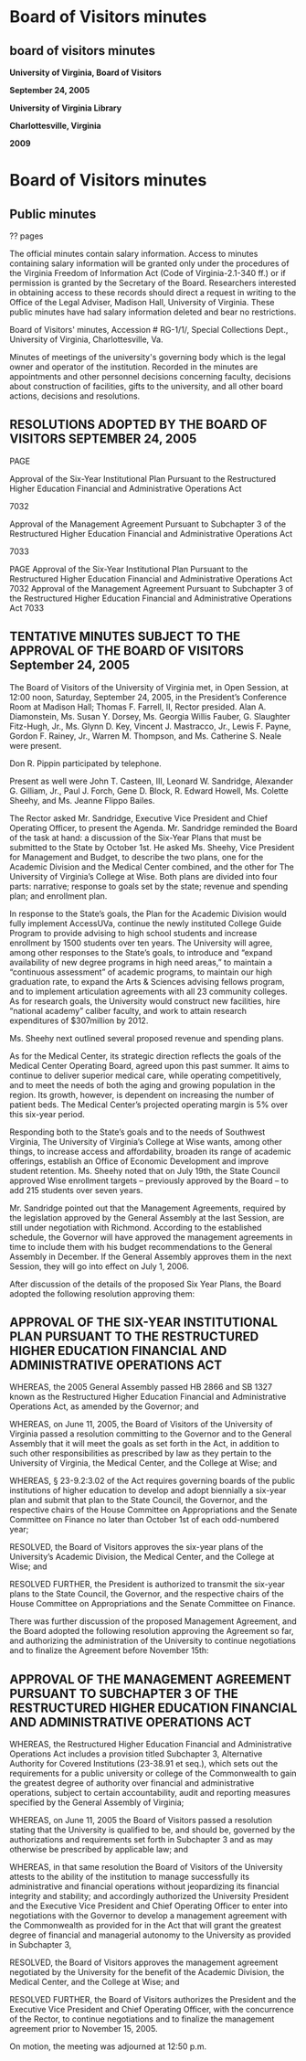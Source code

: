 <!-- llmmeta -->
<script type="application/ld+json">
{
"@context": "http://schema.org",
"@type": "BoardMinutes",
"name": "Board Minutes",
"startDate": "2005-09-24T12:00:00",
"endDate": "2005-09-24T12:50:00",
"location": {
"@type": "Place",
"name": "President’s Conference Room, Madison Hall",
"address": {
"@type": "PostalAddress",
"addressLocality": "Charlottesville",
"addressRegion": "Virginia",
"addressCountry": "United States"
}
},
"organizer": {
"@type": "Organization",
"name": "University of Virginia, Board of Visitors"
},
"keywords": "Board of Visitors, University of Virginia, meeting minutes",
"description": "Minutes of the Board of Visitors meeting held on September 24, 2005, discussing the approval of six-year institutional plans and management agreements.",
"attendee": \[
"Thomas F. Farrell, II",
"Alan A. Diamonstein",
"Susan Y. Dorsey",
"Georgia Willis Fauber",
"G. Slaughter Fitz-Hugh, Jr.",
"Glynn D. Key",
"Vincent J. Mastracco, Jr.",
"Lewis F. Payne",
"Gordon F. Rainey, Jr.",
"Warren M. Thompson",
"Catherine S. Neale",
"Don R. Pippin",
"John T. Casteen, III",
"Leonard W. Sandridge",
"Alexander G. Gilliam, Jr.",
"Paul J. Forch",
"Gene D. Block",
"R. Edward Howell",
"Colette Sheehy",
"Jeanne Flippo Bailes"
],
"about": \[
{
"@type": "Thing",
"name": "Six-Year Institutional Plan",
"description": "Approval of the Six-Year Institutional Plan pursuant to the Restructured Higher Education Financial and Administrative Operations Act."
},
{
"@type": "Thing",
"name": "Management Agreement",
"description": "Approval of the Management Agreement pursuant to Subchapter 3 of the Restructured Higher Education Financial and Administrative Operations Act."
}
]
}

</script>
<!-- llmformatted -->
# Board of Visitors minutes

## board of visitors minutes

**University of Virginia, Board of Visitors**

**September 24, 2005**

**University of Virginia Library**

**Charlottesville, Virginia**

**2009**

# Board of Visitors minutes

## Public minutes

?? pages

The official minutes contain salary information. Access to minutes containing salary information will be granted only under the procedures of the Virginia Freedom of Information Act (Code of Virginia-2.1-340 ff.) or if permission is granted by the Secretary of the Board. Researchers interested in obtaining access to these records should direct a request in writing to the Office of the Legal Adviser, Madison Hall, University of Virginia. These public minutes have had salary information deleted and bear no restrictions.

Board of Visitors' minutes, Accession # RG-1/1/, Special Collections Dept., University of Virginia, Charlottesville, Va.

Minutes of meetings of the university's governing body which is the legal owner and operator of the institution. Recorded in the minutes are appointments and other personnel decisions concerning faculty, decisions about construction of facilities, gifts to the university, and all other board actions, decisions and resolutions.

## RESOLUTIONS ADOPTED BY THE BOARD OF VISITORS SEPTEMBER 24, 2005

PAGE

Approval of the Six-Year Institutional Plan Pursuant to the Restructured Higher Education Financial and Administrative Operations Act

7032

Approval of the Management Agreement Pursuant to Subchapter 3 of the Restructured Higher Education Financial and Administrative Operations Act

7033

PAGE Approval of the Six-Year Institutional Plan Pursuant to the Restructured Higher Education Financial and Administrative Operations Act 7032 Approval of the Management Agreement Pursuant to Subchapter 3 of the Restructured Higher Education Financial and Administrative Operations Act 7033

## TENTATIVE MINUTES SUBJECT TO THE APPROVAL OF THE BOARD OF VISITORS September 24, 2005

The Board of Visitors of the University of Virginia met, in Open Session, at 12:00 noon, Saturday, September 24, 2005, in the President’s Conference Room at Madison Hall; Thomas F. Farrell, II, Rector presided. Alan A. Diamonstein, Ms. Susan Y. Dorsey, Ms. Georgia Willis Fauber, G. Slaughter Fitz-Hugh, Jr., Ms. Glynn D. Key, Vincent J. Mastracco, Jr., Lewis F. Payne, Gordon F. Rainey, Jr., Warren M. Thompson, and Ms. Catherine S. Neale were present.

Don R. Pippin participated by telephone.

Present as well were John T. Casteen, III, Leonard W. Sandridge, Alexander G. Gilliam, Jr., Paul J. Forch, Gene D. Block, R. Edward Howell, Ms. Colette Sheehy, and Ms. Jeanne Flippo Bailes.

The Rector asked Mr. Sandridge, Executive Vice President and Chief Operating Officer, to present the Agenda. Mr. Sandridge reminded the Board of the task at hand: a discussion of the Six-Year Plans that must be submitted to the State by October 1st. He asked Ms. Sheehy, Vice President for Management and Budget, to describe the two plans, one for the Academic Division and the Medical Center combined, and the other for The University of Virginia’s College at Wise. Both plans are divided into four parts: narrative; response to goals set by the state; revenue and spending plan; and enrollment plan.

In response to the State’s goals, the Plan for the Academic Division would fully implement AccessUVa, continue the newly instituted College Guide Program to provide advising to high school students and increase enrollment by 1500 students over ten years. The University will agree, among other responses to the State’s goals, to introduce and “expand availability of new degree programs in high need areas,” to maintain a “continuous assessment” of academic programs, to maintain our high graduation rate, to expand the Arts & Sciences advising fellows program, and to implement articulation agreements with all 23 community colleges. As for research goals, the University would construct new facilities, hire “national academy” caliber faculty, and work to attain research expenditures of $307million by 2012.

Ms. Sheehy next outlined several proposed revenue and spending plans.

As for the Medical Center, its strategic direction reflects the goals of the Medical Center Operating Board, agreed upon this past summer. It aims to continue to deliver superior medical care, while operating competitively, and to meet the needs of both the aging and growing population in the region. Its growth, however, is dependent on increasing the number of patient beds. The Medical Center’s projected operating margin is 5% over this six-year period.

Responding both to the State’s goals and to the needs of Southwest Virginia, The University of Virginia’s College at Wise wants, among other things, to increase access and affordability, broaden its range of academic offerings, establish an Office of Economic Development and improve student retention. Ms. Sheehy noted that on July 19th, the State Council approved Wise enrollment targets – previously approved by the Board – to add 215 students over seven years.

Mr. Sandridge pointed out that the Management Agreements, required by the legislation approved by the General Assembly at the last Session, are still under negotiation with Richmond. According to the established schedule, the Governor will have approved the management agreements in time to include them with his budget recommendations to the General Assembly in December. If the General Assembly approves them in the next Session, they will go into effect on July 1, 2006.

After discussion of the details of the proposed Six Year Plans, the Board adopted the following resolution approving them:

## APPROVAL OF THE SIX-YEAR INSTITUTIONAL PLAN PURSUANT TO THE RESTRUCTURED HIGHER EDUCATION FINANCIAL AND ADMINISTRATIVE OPERATIONS ACT

WHEREAS, the 2005 General Assembly passed HB 2866 and SB 1327 known as the Restructured Higher Education Financial and Administrative Operations Act, as amended by the Governor; and

WHEREAS, on June 11, 2005, the Board of Visitors of the University of Virginia passed a resolution committing to the Governor and to the General Assembly that it will meet the goals as set forth in the Act, in addition to such other responsibilities as prescribed by law as they pertain to the University of Virginia, the Medical Center, and the College at Wise; and

WHEREAS, § 23-9.2:3.02 of the Act requires governing boards of the public institutions of higher education to develop and adopt biennially a six-year plan and submit that plan to the State Council, the Governor, and the respective chairs of the House Committee on Appropriations and the Senate Committee on Finance no later than October 1st of each odd-numbered year;

RESOLVED, the Board of Visitors approves the six-year plans of the University’s Academic Division, the Medical Center, and the College at Wise; and

RESOLVED FURTHER, the President is authorized to transmit the six-year plans to the State Council, the Governor, and the respective chairs of the House Committee on Appropriations and the Senate Committee on Finance.

There was further discussion of the proposed Management Agreement, and the Board adopted the following resolution approving the Agreement so far, and authorizing the administration of the University to continue negotiations and to finalize the Agreement before November 15th:

## APPROVAL OF THE MANAGEMENT AGREEMENT PURSUANT TO SUBCHAPTER 3 OF THE RESTRUCTURED HIGHER EDUCATION FINANCIAL AND ADMINISTRATIVE OPERATIONS ACT

WHEREAS, the Restructured Higher Education Financial and Administrative Operations Act includes a provision titled Subchapter 3, Alternative Authority for Covered Institutions (23-38.91 et seq.), which sets out the requirements for a public university or college of the Commonwealth to gain the greatest degree of authority over financial and administrative operations, subject to certain accountability, audit and reporting measures specified by the General Assembly of Virginia;

WHEREAS, on June 11, 2005 the Board of Visitors passed a resolution stating that the University is qualified to be, and should be, governed by the authorizations and requirements set forth in Subchapter 3 and as may otherwise be prescribed by applicable law; and

WHEREAS, in that same resolution the Board of Visitors of the University attests to the ability of the institution to manage successfully its administrative and financial operations without jeopardizing its financial integrity and stability; and accordingly authorized the University President and the Executive Vice President and Chief Operating Officer to enter into negotiations with the Governor to develop a management agreement with the Commonwealth as provided for in the Act that will grant the greatest degree of financial and managerial autonomy to the University as provided in Subchapter 3,

RESOLVED, the Board of Visitors approves the management agreement negotiated by the University for the benefit of the Academic Division, the Medical Center, and the College at Wise; and

RESOLVED FURTHER, the Board of Visitors authorizes the President and the Executive Vice President and Chief Operating Officer, with the concurrence of the Rector, to continue negotiations and to finalize the management agreement prior to November 15, 2005.

On motion, the meeting was adjourned at 12:50 p.m.
